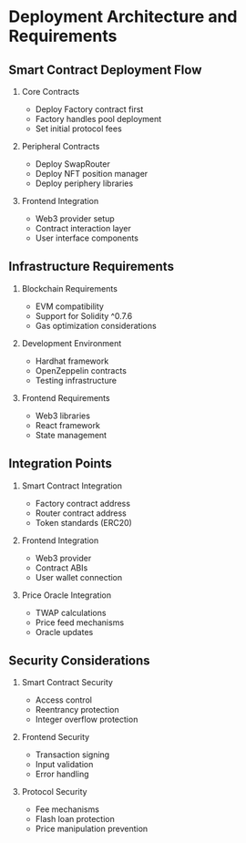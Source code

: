 # Deployment Architecture and Requirements

## Smart Contract Deployment Flow

1. Core Contracts
   - Deploy Factory contract first
   - Factory handles pool deployment
   - Set initial protocol fees

2. Peripheral Contracts
   - Deploy SwapRouter
   - Deploy NFT position manager
   - Deploy periphery libraries

3. Frontend Integration
   - Web3 provider setup
   - Contract interaction layer
   - User interface components

## Infrastructure Requirements

1. Blockchain Requirements
   - EVM compatibility
   - Support for Solidity ^0.7.6
   - Gas optimization considerations

2. Development Environment
   - Hardhat framework
   - OpenZeppelin contracts
   - Testing infrastructure

3. Frontend Requirements
   - Web3 libraries
   - React framework
   - State management

## Integration Points

1. Smart Contract Integration
   - Factory contract address
   - Router contract address
   - Token standards (ERC20)

2. Frontend Integration
   - Web3 provider
   - Contract ABIs
   - User wallet connection

3. Price Oracle Integration
   - TWAP calculations
   - Price feed mechanisms
   - Oracle updates

## Security Considerations

1. Smart Contract Security
   - Access control
   - Reentrancy protection
   - Integer overflow protection

2. Frontend Security
   - Transaction signing
   - Input validation
   - Error handling

3. Protocol Security
   - Fee mechanisms
   - Flash loan protection
   - Price manipulation prevention

